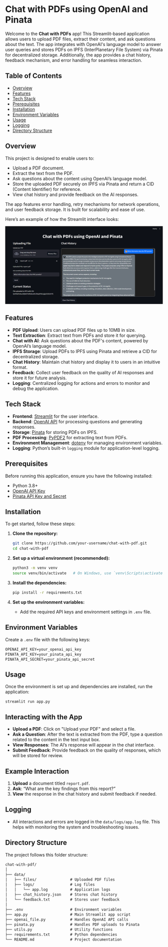 # Chat with PDFs using OpenAI and Pinata

Welcome to the **Chat with PDFs** app! This Streamlit-based application allows users to upload PDF files, extract their content, and ask questions about the text. The app integrates with OpenAI's language model to answer user queries and stores PDFs on IPFS (InterPlanetary File System) via Pinata for decentralized storage. Additionally, the app provides a chat history, feedback mechanism, and error handling for seamless interaction.

## Table of Contents
- [Overview](#overview)
- [Features](#features)
- [Tech Stack](#tech-stack)
- [Prerequisites](#prerequisites)
- [Installation](#installation)
- [Environment Variables](#environment-variables)
- [Usage](#usage)
- [Logging](#logging)
- [Directory Structure](#directory-structure)

<a name="overview"></a>
## Overview

This project is designed to enable users to:
- Upload a PDF document.
- Extract the text from the PDF.
- Ask questions about the content using OpenAI’s language model.
- Store the uploaded PDF securely on IPFS via Pinata and return a CID (Content Identifier) for reference.
- View chat history and provide feedback on the AI responses.

The app features error handling, retry mechanisms for network operations, and user feedback storage. It is built for scalability and ease of use.

Here’s an example of how the Streamlit interface looks:

![Streamlit Interface](data/streamlit_interface.png)

<a name="features"></a>
## Features

- **PDF Upload**: Users can upload PDF files up to 10MB in size.
- **Text Extraction**: Extract text from PDFs and store it for querying.
- **Chat with AI**: Ask questions about the PDF's content, powered by OpenAI’s language model.
- **IPFS Storage**: Upload PDFs to IPFS using Pinata and retrieve a CID for decentralized storage.
- **Chat History**: Maintain chat history and display it to users in an intuitive format.
- **Feedback**: Collect user feedback on the quality of AI responses and store it for future analysis.
- **Logging**: Centralized logging for actions and errors to monitor and debug the application.

<a name="tech-stack"></a>
## Tech Stack

- **Frontend**: [Streamlit](https://streamlit.io/) for the user interface.
- **Backend**: [OpenAI API](https://beta.openai.com/) for processing questions and generating responses.
- **Storage**: [Pinata](https://pinata.cloud/) for storing PDFs on IPFS.
- **PDF Processing**: [PyPDF2](https://pypi.org/project/PyPDF2/) for extracting text from PDFs.
- **Environment Management**: [dotenv](https://pypi.org/project/python-dotenv/) for managing environment variables.
- **Logging**: Python’s built-in `logging` module for application-level logging.

<a name="prerequisites"></a>
## Prerequisites

Before running this application, ensure you have the following installed:
- Python 3.8+
- [OpenAI API Key](https://openai.com/api/)
- [Pinata API Key and Secret](https://pinata.cloud/)

<a name="installation"></a>
## Installation

To get started, follow these steps:

1. **Clone the repository:**

   ```bash
   git clone https://github.com/your-username/chat-with-pdf.git
   cd chat-with-pdf

2. **Set up a virtual environment (recommended):**

   ```bash
   python3 -m venv venv
   source venv/bin/activate   # On Windows, use `venv\Scripts\activate`

3. **Install the dependencies:**

   ```bash
   pip install -r requirements.txt

4. **Set up the environment variables:**

   - Add the required API keys and environment settings in `.env` file.

<a name="environment-variables"></a>
## Environment Variables

Create a `.env` file with the following keys:

    OPENAI_API_KEY=your_openai_api_key
    PINATA_API_KEY=your_pinata_api_key
    PINATA_API_SECRET=your_pinata_api_secret

<a name="usage"></a>
## Usage

Once the environment is set up and dependencies are installed, run the application:

    streamlit run app.py

## Interacting with the App

- **Upload a PDF**: Click on "Upload your PDF" and select a file.
- **Ask a Question**: After the text is extracted from the PDF, type a question related to the content in the text input box.
- **View Responses**: The AI’s response will appear in the chat interface.
- **Submit Feedback**: Provide feedback on the quality of responses, which will be stored for review.

## Example Interaction

1. **Upload** a document titled `report.pdf`.
2. **Ask**: “What are the key findings from this report?”
3. **View** the response in the chat history and submit feedback if needed.

<a name="logging"></a>
## Logging

- All interactions and errors are logged in the `data/logs/app.log` file. This helps with monitoring the system and troubleshooting issues.

<a name="directory-structure"></a>
## Directory Structure

The project follows this folder structure:

```
chat-with-pdf/
│
├── data/
│   ├── files/               # Uploaded PDF files
│   ├── logs/                # Log files
│   │   └── app.log          # Application logs
│   ├── chat_history.json    # Stores chat history
│   └── feedback.txt         # Stores user feedback
│
├── .env                     # Environment variables
├── app.py                   # Main Streamlit app script
├── openai_file.py           # Handles OpenAI API calls
├── pinata.py                # Handles PDF uploads to Pinata
├── utils.py                 # Utility functions
├── requirements.txt         # Python dependencies
└── README.md                # Project documentation
```
